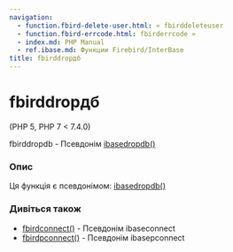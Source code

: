```yaml
---
navigation:
  - function.fbird-delete-user.html: « fbirddeleteuser
  - function.fbird-errcode.html: fbirderrcode »
  - index.md: PHP Manual
  - ref.ibase.md: Функции Firebird/InterBase
title: fbirddropдб
---
```

# fbirddropдб

(PHP 5, PHP 7 < 7.4.0)

fbirddropdb - Псевдонім [ibasedropdb()](function.ibase-drop-db.md)

### Опис

Ця функція є псевдонімом: [ibasedropdb()](function.ibase-drop-db.md)

### Дивіться також

-   [fbirdconnect()](function.fbird-connect.md) - Псевдонім ibaseconnect
-   [fbirdpconnect()](function.fbird-pconnect.md) - Псевдонім ibasepconnect
